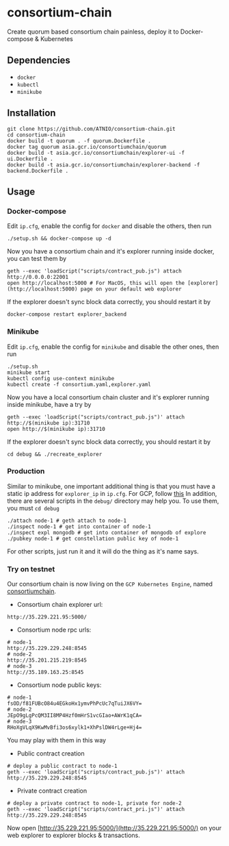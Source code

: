 # consortium-chain
Create quorum based consortium chain painless, deploy it to Docker-compose & Kubernetes

## Dependencies
* `docker`
* `kubectl`
* `minikube`

## Installation
~~~shell
git clone https://github.com/ATNIO/consortium-chain.git
cd consortium-chain
docker build -t quorum . -f quorum.Dockerfile .
docker tag quorum asia.gcr.io/consortiumchain/quorum
docker build -t asia.gcr.io/consortiumchain/explorer-ui -f ui.Dockerfile .
docker build -t asia.gcr.io/consortiumchain/explorer-backend -f backend.Dockerfile .
~~~

## Usage

### Docker-compose
Edit `ip.cfg`, enable the config for `docker` and disable the others, then run
~~~shell
./setup.sh && docker-compose up -d
~~~
Now you have a consortium chain and it's explorer running inside docker, you can test them by
~~~shell
geth --exec 'loadScript("scripts/contract_pub.js") attach http://0.0.0.0:22001
open http://localhost:5000 # For MacOS, this will open the [explorer](http://localhost:5000) page on your default web explorer
~~~
If the explorer doesn't sync block data correctly, you should restart it by
~~~shell
docker-compose restart explorer_backend
~~~

### Minikube
Edit `ip.cfg`, enable the config for `minikube` and disable the other ones, then run
~~~shell
./setup.sh
minikube start
kubectl config use-context minikube
kubectl create -f consortium.yaml,explorer.yaml
~~~
Now you have a local consortium chain cluster and it's explorer running inside minikube, have a try by
~~~shell
geth --exec 'loadScript("scripts/contract_pub.js")' attach http://$(minikube ip):31710
open http://$(minikube ip):31710
~~~
If the explorer doesn't sync block data correctly, you should restart it by
~~~shell
cd debug && ./recreate_explorer
~~~

### Production
Similar to minikube, one important additional thing is that you must have a static ip address for `explorer_ip` in `ip.cfg`. For GCP, follow [this](https://cloud.google.com/sdk/gcloud/reference/compute/addresses/create)
In addition, there are several scripts in the `debug/` directory may help you. To use them, you must `cd debug`
~~~shell
./attach node-1 # geth attach to node-1
./inspect node-1 # get into container of node-1
./inspect expl mongodb # get into container of mongodb of explore
./pubkey node-1 # get constellation public key of node-1
~~~
For other scripts, just run it and it will do the thing as it's name says.

### Try on testnet
Our consortium chain is now living on the `GCP Kubernetes Engine`, named [consortiumchain](https://console.cloud.google.com/kubernetes/list?project=consortiumchain).
* Consortium chain explorer url:
~~~shell
http://35.229.221.95:5000/
~~~
* Consortium node rpc urls:
~~~shell
# node-1
http://35.229.229.248:8545
# node-2
http://35.201.215.219:8545
# node-3
http://35.189.163.25:8545
~~~
* Consortium node public keys:
~~~shell
# node-1
fsOD/f81FUBcO84u4EGkoHx1ymvPhPcUc7qTuiJX6VY=
# node-2
JEpO9gLgPcQM3II8MP4Hzf0mHrS1vcGIao+AWrK1qCA=
# node-3
RHoXgVLqX9KwMvBfi3os6xylk1+XhPslDW4rLge+Hj4=
~~~
You may play with them in this way
* Public contract creation
~~~shell
# deploy a public contract to node-1
geth --exec 'loadScript("scripts/contract_pub.js")' attach http://35.229.229.248:8545
~~~
* Private contract creation
~~~shell
# deploy a private contract to node-1, private for node-2
geth --exec 'loadScript("scripts/contract_pri.js")' attach http://35.229.229.248:8545
~~~
Now open [http://35.229.221.95:5000/](http://35.229.221.95:5000/) on your web explorer to explorer blocks & transactions.
